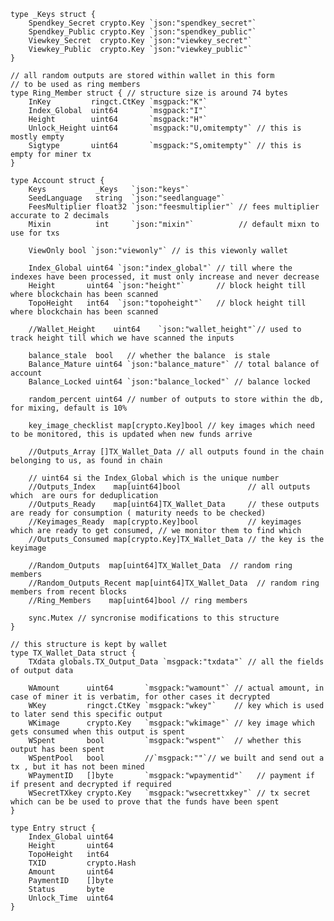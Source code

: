     type _Keys struct {
        Spendkey_Secret crypto.Key `json:"spendkey_secret"`
        Spendkey_Public crypto.Key `json:"spendkey_public"`
        Viewkey_Secret  crypto.Key `json:"viewkey_secret"`
        Viewkey_Public  crypto.Key `json:"viewkey_public"`
    }

    // all random outputs are stored within wallet in this form
    // to be used as ring members
    type Ring_Member struct { // structure size is around 74 bytes
        InKey         ringct.CtKey `msgpack:"K"`
        Index_Global  uint64       `msgpack:"I"`
        Height        uint64       `msgpack:"H"`
        Unlock_Height uint64       `msgpack:"U,omitempty"` // this is mostly empty
        Sigtype       uint64       `msgpack:"S,omitempty"` // this is empty for miner tx
    }

    type Account struct {
        Keys           _Keys   `json:"keys"`
        SeedLanguage   string  `json:"seedlanguage"`
        FeesMultiplier float32 `json:"feesmultiplier"` // fees multiplier accurate to 2 decimals
        Mixin          int     `json:"mixin"`          // default mixn to use for txs

        ViewOnly bool `json:"viewonly"` // is this viewonly wallet

        Index_Global uint64 `json:"index_global"` // till where the indexes have been processed, it must only increase and never decrease
        Height       uint64 `json:"height"`       // block height till where blockchain has been scanned
        TopoHeight   int64  `json:"topoheight"`   // block height till where blockchain has been scanned

        //Wallet_Height    uint64    `json:"wallet_height"`// used to track height till which we have scanned the inputs

        balance_stale  bool   // whether the balance  is stale
        Balance_Mature uint64 `json:"balance_mature"` // total balance of account
        Balance_Locked uint64 `json:"balance_locked"` // balance locked

        random_percent uint64 // number of outputs to store within the db, for mixing, default is 10%

        key_image_checklist map[crypto.Key]bool // key images which need to be monitored, this is updated when new funds arrive

        //Outputs_Array []TX_Wallet_Data // all outputs found in the chain belonging to us, as found in chain

        // uint64 si the Index_Global which is the unique number
        //Outputs_Index    map[uint64]bool               // all outputs which  are ours for deduplication
        //Outputs_Ready    map[uint64]TX_Wallet_Data     // these outputs are ready for consumption ( maturity needs to be checked)
        //Keyimages_Ready  map[crypto.Key]bool           // keyimages which are ready to get consumed, // we monitor them to find which
        //Outputs_Consumed map[crypto.Key]TX_Wallet_Data // the key is the keyimage

        //Random_Outputs  map[uint64]TX_Wallet_Data  // random ring members
        //Random_Outputs_Recent map[uint64]TX_Wallet_Data  // random ring members from recent blocks
        //Ring_Members    map[uint64]bool // ring members

        sync.Mutex // syncronise modifications to this structure
    }

    // this structure is kept by wallet
    type TX_Wallet_Data struct {
        TXdata globals.TX_Output_Data `msgpack:"txdata"` // all the fields of output data

        WAmount      uint64       `msgpack:"wamount"` // actual amount, in case of miner it is verbatim, for other cases it decrypted
        WKey         ringct.CtKey `msgpack:"wkey"`    // key which is used to later send this specific output
        WKimage      crypto.Key   `msgpack:"wkimage"` // key image which gets consumed when this output is spent
        WSpent       bool         `msgpack:"wspent"`  // whether this output has been spent
        WSpentPool   bool         //`msgpack:""`// we built and send out a tx , but it has not been mined
        WPaymentID   []byte       `msgpack:"wpaymentid"`   // payment if if present and decrypted if required
        WSecretTXkey crypto.Key   `msgpack:"wsecrettxkey"` // tx secret which can be be used to prove that the funds have been spent
    }

```
type Entry struct {
    Index_Global uint64
    Height       uint64
    TopoHeight   int64
    TXID         crypto.Hash
    Amount       uint64
    PaymentID    []byte
    Status       byte
    Unlock_Time  uint64
}
```



